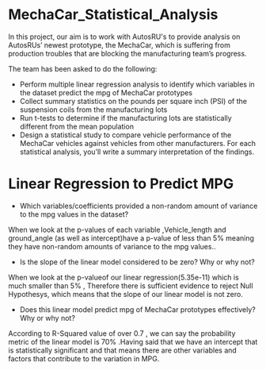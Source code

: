 # MechaCar_Statistical_Analysis
In this project, our aim is to work with AutosRU's to provide analysis on AutosRUs’ newest prototype, the MechaCar, which is suffering from production troubles that are blocking the manufacturing team’s progress.

The team has been asked to do the following:
- Perform multiple linear regression analysis to identify which variables in the dataset predict the mpg of MechaCar prototypes
- Collect summary statistics on the pounds per square inch (PSI) of the suspension coils from the manufacturing lots
- Run t-tests to determine if the manufacturing lots are statistically different from the mean population
- Design a statistical study to compare vehicle performance of the MechaCar vehicles against vehicles from other manufacturers. For each statistical analysis, you’ll write a summary interpretation of the findings.

# Linear Regression to Predict MPG
- Which variables/coefficients provided a non-random amount of variance to the mpg values in the dataset?

When we look at the p-values of each variable ,Vehicle_length and ground_angle (as well as intercept)have a p-value of less than 5% meaning they have non-random amounts of variance to the mpg values..

- Is the slope of the linear model considered to be zero? Why or why not?

When we look at the p-valueof our linear regression(5.35e-11) which is much smaller than 5% , Therefore there is sufficient evidence to reject Null Hypothesys, which means that the slope of our linear model is not zero.

- Does this linear model predict mpg of MechaCar prototypes effectively? Why or why not?

According to R-Squared value of over 0.7 , we can say the probability metric of the linear model is 70% .Having said that we have an intercept that is statistically significant and that means there are other variables and factors that contribute to the variation in MPG.

